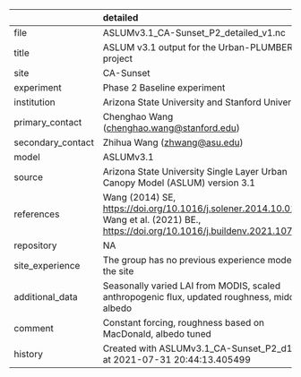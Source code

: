 |                   | detailed                                                                                                                              |
|:------------------|:--------------------------------------------------------------------------------------------------------------------------------------|
| file              | ASLUMv3.1_CA-Sunset_P2_detailed_v1.nc                                                                                                 |
| title             | ASLUM v3.1 output for the Urban-PLUMBER project                                                                                       |
| site              | CA-Sunset                                                                                                                             |
| experiment        | Phase 2 Baseline experiment                                                                                                           |
| institution       | Arizona State University and Stanford University                                                                                      |
| primary_contact   | Chenghao Wang (chenghao.wang@stanford.edu)                                                                                            |
| secondary_contact | Zhihua Wang (zhwang@asu.edu)                                                                                                          |
| model             | ASLUMv3.1                                                                                                                             |
| source            | Arizona State University Single Layer Urban Canopy Model (ASLUM) version 3.1                                                          |
| references        | Wang (2014) SE, https://doi.org/10.1016/j.solener.2014.10.012; Wang et al. (2021) BE., https://doi.org/10.1016/j.buildenv.2021.107593 |
| repository        | NA                                                                                                                                    |
| site_experience   | The group has no previous experience modelling the site                                                                               |
| additional_data   | Seasonally varied LAI from MODIS, scaled anthropogenic flux, updated roughness, midday albedo                                         |
| comment           | Constant forcing,  roughness based on MacDonald, albedo tuned                                                                         |
| history           | Created with ASLUMv3.1_CA-Sunset_P2_d1.txt at 2021-07-31 20:44:13.405499                                                              |
